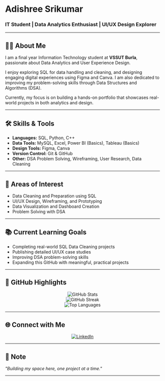 # Adishree Srikumar

### IT Student | Data Analytics Enthusiast | UI/UX Design Explorer

---

## 👩‍💻 About Me

I am a final year Information Technology student at **VSSUT Burla**, passionate about Data Analytics and User Experience Design.

I enjoy exploring SQL for data handling and cleaning, and designing engaging digital experiences using Figma and Canva. I am also dedicated to improving my problem-solving skills through Data Structures and Algorithms (DSA).

Currently, my focus is on building a hands-on portfolio that showcases real-world projects in both analytics and design.

---

## 🛠️ Skills & Tools

- **Languages:** SQL, Python, C++
- **Data Tools:** MySQL, Excel, Power BI (Basics), Tableau (Basics)
- **Design Tools:** Figma, Canva
- **Version Control:** Git & GitHub
- **Other:** DSA Problem Solving, Wireframing, User Research, Data Cleaning

---

## 🎯 Areas of Interest

- Data Cleaning and Preparation using SQL
- UI/UX Design, Wireframing, and Prototyping
- Data Visualization and Dashboard Creation
- Problem Solving with DSA

---

## 📚 Current Learning Goals

- Completing real-world SQL Data Cleaning projects
- Publishing detailed UI/UX case studies
- Improving DSA problem-solving skills
- Expanding this GitHub with meaningful, practical projects

---

## 🚩 GitHub Highlights

<p align="center">
  <img src="https://github-readme-stats.vercel.app/api?username=adishree951&show_icons=true&theme=rose_pine&hide_border=true" alt="GitHub Stats" />
  <br>
  <img src="https://github-readme-streak-stats.herokuapp.com/?user=adishree951&theme=rose_pine&hide_border=true" alt="GitHub Streak" />
  <br>
  <img src="https://github-readme-stats.vercel.app/api/top-langs/?username=adishree951&layout=compact&theme=rose_pine&hide_border=true" alt="Top Languages" />
</p>

---

## 🌐 Connect with Me

<p align="center">
  <a href="https://www.linkedin.com/in/adishree-s-151085268/" target="_blank">
    <img src="https://img.shields.io/badge/LinkedIn-View%20Profile-pink?style=for-the-badge&logo=linkedin" alt="LinkedIn"/>
  </a>
</p>

---

## 📝 Note

*"Building my space here, one project at a time."*

---
